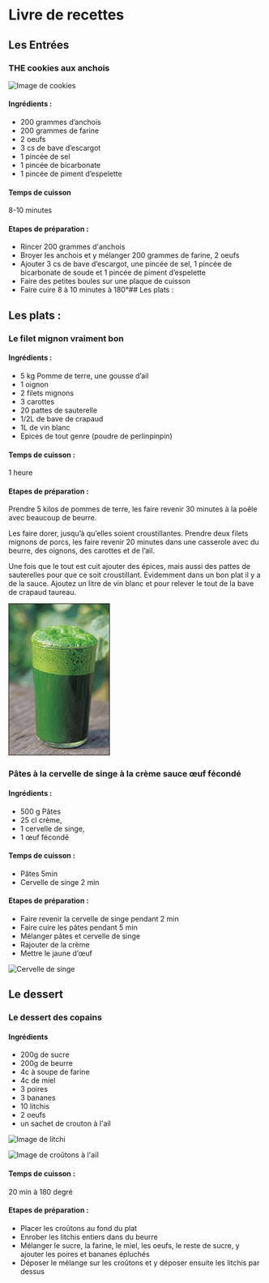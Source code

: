# Livre de recettes

## Les Entrées

### THE cookies aux anchois

 ![Image de cookies](https://www.lapalanche.fr/media/cache/sylius_shop_product_large_thumbnail/sabl%C3%A9s%20z%C3%A9ro%20d%C3%A9chet%20drive%20Montpellier.png)

#### Ingrédients :

- 200 grammes d’anchois
- 200 grammes de farine
- 2 oeufs
- 3 cs de bave d’escargot
- 1 pincée de sel
- 1 pincée de bicarbonate
- 1 pincée de piment d’espelette


#### Temps de cuisson 

8-10 minutes

#### Etapes de préparation :

- Rincer 200 grammes d'anchois
- Broyer les anchois et y mélanger 200 grammes de farine, 2 oeufs
- Ajouter 3 cs de bave d’escargot, une pincée de sel, 1 pincée de bicarbonate de soude et 1 pincée de piment d’espelette
- Faire des petites boules sur une plaque de cuisson 
- Faire cuire 8 à 10 minutes à 180°## Les plats :
## Les plats :

### Le filet mignon vraiment bon  
 
#### Ingrédients :
 
- 5 kg Pomme de terre, une gousse d’ail
- 1 oignon
- 2 filets mignons
- 3 carottes
- 20 pattes de sauterelle
- 1/2L de bave de crapaud
- 1L de vin blanc
- Epices de tout genre (poudre de perlinpinpin)
 
#### Temps de cuisson :
 
1 heure
#### Etapes de préparation :
 
Prendre 5 kilos de pommes de terre, les faire revenir 30 minutes à la poêle avec beaucoup de beurre.
 
Les faire dorer, jusqu’à qu’elles soient croustillantes.
Prendre deux filets mignons de porcs, les faire revenir 20 minutes dans une casserole avec du beurre, des oignons, des carottes et de l’ail.
 
Une fois que le tout est cuit ajouter des épices, mais aussi des pattes de sauterelles pour que ce soit croustillant.
Evidemment dans un bon plat il y a de la sauce. Ajoutez un litre de vin blanc et pour relever le tout de la bave de crapaud taureau.


![Jus de crapaud.](/jusdecrapaud.jpg
"This is a sample image.")


### Pâtes à la cervelle de singe à la crème sauce œuf fécondé
#### Ingrédients :
- 500 g Pâtes
- 25 cl crème, 
- 1 cervelle de singe, 
- 1 œuf fécondé


#### Temps de cuisson :
- Pâtes 5min
- Cervelle de singe 2 min
#### Etapes de préparation :
- Faire revenir la cervelle de singe pendant 2 min
- Faire cuire les pâtes pendant 5 min
- Mélanger pâtes et cervelle de singe
- Rajouter de la crème
- Mettre le jaune d’œuf

![Cervelle de singe](https://www.avcesar.com/source/actualites/00/00/38/34/un-repas-avec-indiana-jones-sorbet-de-cervelle-de-singe_063158.jpg)

## Le dessert

### Le dessert des copains 

#### Ingrédients                                                     

- 200g de sucre
- 200g de beurre 
- 4c à soupe de farine 
- 4c de miel
- 3 poires
- 3 bananes 
- 10 litchis 
- 2 oeufs 
- un sachet de crouton à l'ail

![Image de litchi](https://tse1.mm.bing.net/th?id=OIP.xqI8zmwxaCg-jH5Wobfi-QHaEv&pid=Api&P=0&w=266&h=171)

  ![Image de croûtons à l'aïl](https://tse4.mm.bing.net/th?id=OIP.UX4g2DbI6q0BTCOnqOYlyAHaE8&pid=Api&P=0&w=250&h=168)

#### Temps de cuisson : 

20 min à 180 degré

#### Etapes de préparation :

- Placer les croûtons au fond du plat 
- Enrober les litchis entiers dans du beurre
- Mélanger le sucre, la farine, le miel, les oeufs, le reste de sucre, y ajouter les poires et bananes épluchés 
- Déposer le mélange sur les croûtons et y déposer ensuite les litchis par dessus 